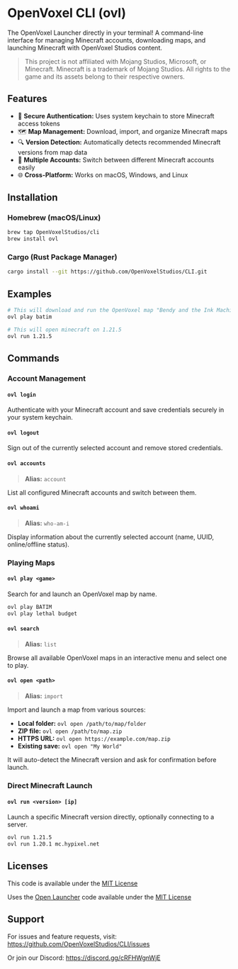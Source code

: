 # OpenVoxel CLI (ovl)

The OpenVoxel Launcher directly in your terminal! A command-line interface for managing Minecraft accounts, downloading maps, and launching Minecraft with OpenVoxel Studios content.

> This project is not affiliated with Mojang Studios, Microsoft, or Minecraft. Minecraft is a trademark of Mojang Studios. All rights to the game and its assets belong to their respective owners.

## Features

- 🔐 **Secure Authentication:** Uses system keychain to store Minecraft access tokens
- 🗺️ **Map Management:** Download, import, and organize Minecraft maps
- 🔍 **Version Detection:** Automatically detects recommended Minecraft versions from map data
- 👥 **Multiple Accounts:** Switch between different Minecraft accounts easily
- 🌐 **Cross-Platform:** Works on macOS, Windows, and Linux

## Installation

### Homebrew (macOS/Linux)

```bash
brew tap OpenVoxelStudios/cli
brew install ovl
```

### Cargo (Rust Package Manager)

```bash
cargo install --git https://github.com/OpenVoxelStudios/CLI.git
```

## Examples

```bash
# This will download and run the OpenVoxel map "Bendy and the Ink Machine"
ovl play batim

# This will open minecraft on 1.21.5
ovl run 1.21.5
```

## Commands

### Account Management

#### `ovl login`

Authenticate with your Minecraft account and save credentials securely in your system keychain.

#### `ovl logout`

Sign out of the currently selected account and remove stored credentials.

#### `ovl accounts`

> **Alias:** `account`

List all configured Minecraft accounts and switch between them.

#### `ovl whoami`

> **Alias:** `who-am-i`

Display information about the currently selected account (name, UUID, online/offline status).

### Playing Maps

#### `ovl play <game>`

Search for and launch an OpenVoxel map by name.

```bash
ovl play BATIM
ovl play lethal budget
```

#### `ovl search`

> **Alias:** `list`

Browse all available OpenVoxel maps in an interactive menu and select one to play.

#### `ovl open <path>`

> **Alias:** `import`

Import and launch a map from various sources:

- **Local folder:** `ovl open /path/to/map/folder`
- **ZIP file:** `ovl open /path/to/map.zip`
- **HTTPS URL:** `ovl open https://example.com/map.zip`
- **Existing save:** `ovl open "My World"`

It will auto-detect the Minecraft version and ask for confirmation before launch.

### Direct Minecraft Launch

#### `ovl run <version> [ip]`

Launch a specific Minecraft version directly, optionally connecting to a server.

```bash
ovl run 1.21.5
ovl run 1.20.1 mc.hypixel.net
```

## Licenses

This code is available under the [MIT License](./LICENSE.md)

Uses the [Open Launcher](https://github.com/Natoune/open_launcher_rs) code available under the [MIT License](https://github.com/Natoune/open_launcher_rs/blob/main/LICENSE.md)

## Support

For issues and feature requests, visit: https://github.com/OpenVoxelStudios/CLI/issues

Or join our Discord: https://discord.gg/cRFHWgnWjE
